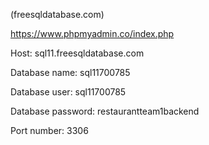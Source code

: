(freesqldatabase.com)

https://www.phpmyadmin.co/index.php


Host: sql11.freesqldatabase.com

Database name: sql11700785

Database user: sql11700785

Database password: restaurantteam1backend

Port number: 3306
